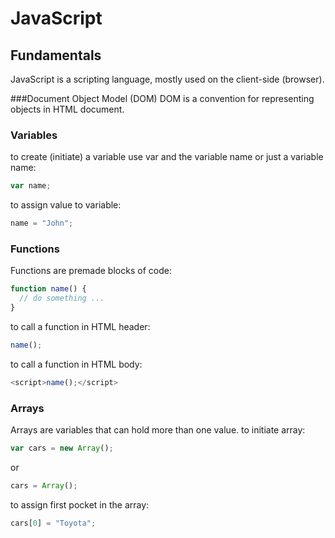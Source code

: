 # JavaScript
## Fundamentals
JavaScript is a scripting language, mostly used on the client-side (browser).

###Document Object Model (DOM)
DOM is a convention for representing objects in HTML document.
### Variables
to create (initiate) a variable use var and the variable name or just a variable name: 
```javascript
var name;
```
to assign value to variable:
```javascript
name = "John";
```
### Functions
Functions are premade blocks of code:
```javascript
function name() {
  // do something ...
}
```
to call a function in HTML header:
```javascript
name();
```
to call a function in HTML body:
```javascript
<script>name();</script>
```
### Arrays
Arrays are variables that can hold more than one value.
to initiate array:
```javascript
var cars = new Array();
```
or
```javascript
cars = Array();
```
to assign first pocket in the array:
```javascript
cars[0] = "Toyota";
```

